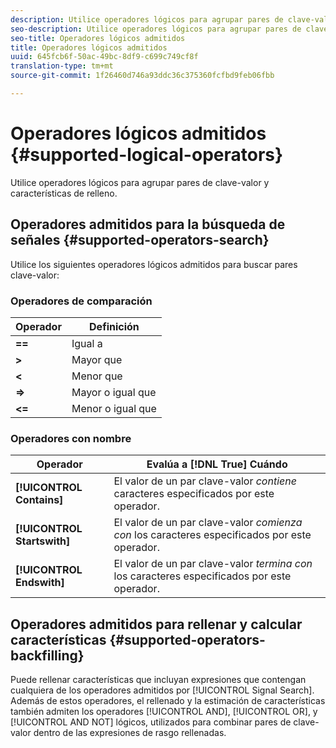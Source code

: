 ```yaml
---
description: Utilice operadores lógicos para agrupar pares de clave-valor y características de relleno.
seo-description: Utilice operadores lógicos para agrupar pares de clave-valor y características de relleno.
seo-title: Operadores lógicos admitidos
title: Operadores lógicos admitidos
uuid: 645fcb6f-50ac-49bc-8df9-c699c749cf8f
translation-type: tm+mt
source-git-commit: 1f26460d746a93ddc36c375360fcfbd9feb06fbb

---
```



# Operadores lógicos admitidos {#supported-logical-operators}

Utilice operadores lógicos para agrupar pares de clave-valor y características de relleno.

## Operadores admitidos para la búsqueda de señales {#supported-operators-search}

Utilice los siguientes operadores lógicos admitidos para buscar pares clave-valor:

### Operadores de comparación

| Operador | Definición |
|---|---|
| **==** | Igual a |
| **&gt;** | Mayor que |
| **&lt;** | Menor que |
| **=&gt;** | Mayor o igual que |
| **&lt;=** | Menor o igual que |

### Operadores con nombre

| Operador | Evalúa a [!DNL True] Cuándo |
|---|---|
| **[!UICONTROL Contains]** | El valor de un par clave-valor *contiene* caracteres especificados por este operador. |
| **[!UICONTROL Startswith]** | El valor de un par clave-valor *comienza con* los caracteres especificados por este operador. |
| **[!UICONTROL Endswith]** | El valor de un par clave-valor *termina con* los caracteres especificados por este operador. |

## Operadores admitidos para rellenar y calcular características {#supported-operators-backfilling}

Puede rellenar características que incluyan expresiones que contengan cualquiera de los operadores admitidos por [!UICONTROL Signal Search]. Además de estos operadores, el rellenado y la estimación de características también admiten los operadores [!UICONTROL AND], [!UICONTROL OR], y [!UICONTROL AND NOT] lógicos, utilizados para combinar pares de clave-valor dentro de las expresiones de rasgo rellenadas.
